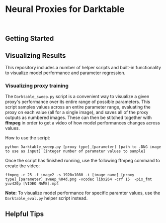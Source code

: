 # Neural Proxies for Darktable

<br/>

## Getting Started

## Visualizing Results

This repository includes a number of helper scripts and built-in functionality to visualize model performance and parameter regression.

### Visualizing proxy training
The ```Darktable_sweep.py``` script is a convenient way to visualize a given proxy's performance over its entire range of possible parameters. This script samples values across an entire parameter range, evaluating the proxy on each value (all for a single image), and saves all of the proxy outputs as numbered images. These can then be stitched together with __ffmpeg__ in order to get a video of how model performances changes across values.

How to use the script:
```
python Darktable_sweep.py [proxy type]_[parameter] [path to .DNG image to use as input] [integer number of paramater values to sample]
```

Once the script has finished running, use the following ffmpeg command to create the video:
```
ffmpeg -r 25 -f image2 -s 1920x1080 -i [image name]_[proxy type]_[parameter]_sweep_%04d.png -vcodec libx264 -crf 15  -pix_fmt yuv420p [VIDEO NAME].mp4
```

__Note:__ To visualize model performance for specific paramter values, use the ```Darktable_eval.py``` helper script instead.

## Helpful Tips